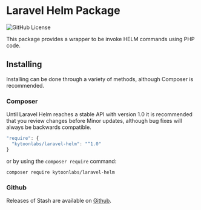 # Laravel Helm Package

![GitHub License](https://img.shields.io/github/license/kytoonlabs/laravel-helm)

This package provides a wrapper to be invoke HELM commands using PHP code.

## Installing

Installing can be done through a variety of methods, although Composer is
recommended.

### Composer

Until Laravel Helm reaches a stable API with version 1.0 it is recommended that you
review changes before Minor updates, although bug fixes will always be
backwards compatible.

```js
"require": {
  "kytoonlabs/laravel-helm": "^1.0"
}
```

or by using the `composer require` command:

```
composer require kytoonlabs/laravel-helm
```

### Github

Releases of Stash are available on [Github](https://github.com/kytoonlabs/laravel-helm/releases).
